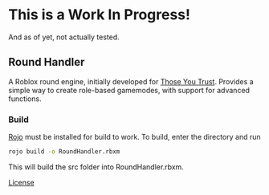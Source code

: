 # This is a Work In Progress!
And as of yet, not actually tested.

## Round Handler
A Roblox round engine, initially developed for [Those You Trust](https://www.roblox.com/games/2848381272). Provides a simple way to create role-based gamemodes, with support for advanced functions.

### Build
[Rojo](https://github.com/rojo-rbx/rojo) must be installed for build to work.
To build, enter the directory and run
```bash
rojo build -o RoundHandler.rbxm
```
This will build the src folder into RoundHandler.rbxm.

[License](https://github.com/Skekdog/Round-Handler/blob/master/LICENSE)